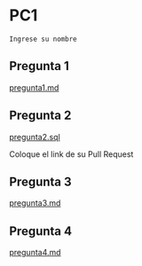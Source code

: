 # PC1

`Ingrese su nombre`

## Pregunta 1

[pregunta1.md](./pregunta1.md)

## Pregunta 2
  
[pregunta2.sql](./pregunta2.sql)

Coloque el link de su Pull Request

## Pregunta 3

[pregunta3.md](./pregunta3.md)

## Pregunta 4

[pregunta4.md](./pregunta4.md)
